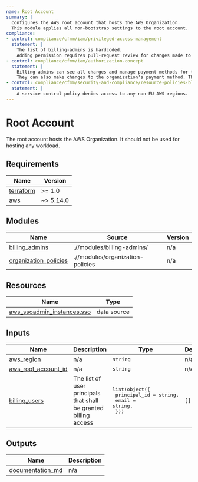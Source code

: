 ```yaml
---
name: Root Account
summary: |
  configures the AWS root account that hosts the AWS Organization.
  This module applies all non-bootstrap settings to the root account.
compliance:
- control: compliance/cfmm/iam/privileged-access-management
  statement: |
    The list of billing-admins is hardcoded.
    Adding permission requires pull-request review for changes made to the IaC code.
- control: compliance/cfmm/iam/authorization-concept
  statement: |
    Billing admins can see all charges and manage payment methods for the entire AWS organisation.
    They can also make changes to the organization's payment method. The billing admin is thus considered a privileged role.
- control: compliance/cfmm/security-and-compliance/resource-policies-blacklisting
  statement: |
    A service control policy denies access to any non-EU AWS regions.
---
```


# Root Account

The root account hosts the AWS Organization. It should not be used for hosting any workload.

<!-- BEGIN_TF_DOCS -->
## Requirements

| Name | Version |
|------|---------|
| <a name="requirement_terraform"></a> [terraform](#requirement\_terraform) | >= 1.0 |
| <a name="requirement_aws"></a> [aws](#requirement\_aws) | ~> 5.14.0 |

## Modules

| Name | Source | Version |
|------|--------|---------|
| <a name="module_billing_admins"></a> [billing\_admins](#module\_billing\_admins) | .//modules/billing-admins/ | n/a |
| <a name="module_organization_policies"></a> [organization\_policies](#module\_organization\_policies) | .//modules/organization-policies | n/a |

## Resources

| Name | Type |
|------|------|
| [aws_ssoadmin_instances.sso](https://registry.terraform.io/providers/hashicorp/aws/latest/docs/data-sources/ssoadmin_instances) | data source |

## Inputs

| Name | Description | Type | Default | Required |
|------|-------------|------|---------|:--------:|
| <a name="input_aws_region"></a> [aws\_region](#input\_aws\_region) | n/a | `string` | n/a | yes |
| <a name="input_aws_root_account_id"></a> [aws\_root\_account\_id](#input\_aws\_root\_account\_id) | n/a | `string` | n/a | yes |
| <a name="input_billing_users"></a> [billing\_users](#input\_billing\_users) | The list of user principals that shall be granted billing access | <pre>list(object({<br>    principal_id = string,<br>    email        = string,<br>  }))</pre> | `[]` | no |

## Outputs

| Name | Description |
|------|-------------|
| <a name="output_documentation_md"></a> [documentation\_md](#output\_documentation\_md) | n/a |
<!-- END_TF_DOCS -->